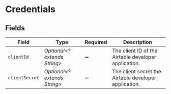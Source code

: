 # Credentials


## Fields

| Field                                                 | Type                                                  | Required                                              | Description                                           |
| ----------------------------------------------------- | ----------------------------------------------------- | ----------------------------------------------------- | ----------------------------------------------------- |
| `clientId`                                            | *Optional<? extends String>*                          | :heavy_minus_sign:                                    | The client ID of the Airtable developer application.  |
| `clientSecret`                                        | *Optional<? extends String>*                          | :heavy_minus_sign:                                    | The client secret the Airtable developer application. |